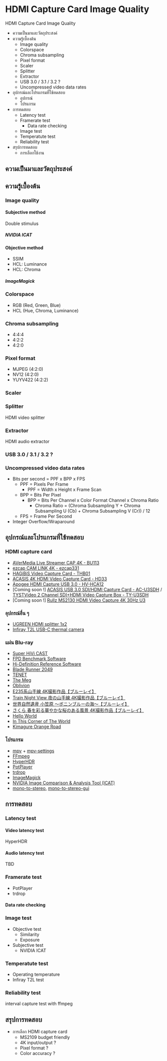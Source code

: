 # HDMI Capture Card Image Quality
HDMI Capture Card Image Quality

- ความเป็นมาและวัตถุประสงค์
- ความรู้เบื้องต้น
  - Image quality
  - Colorspace
  - Chroma subsampling
  - Pixel format
  - Scaler
  - Splitter
  - Extractor
  - USB 3.0 / 3.1 / 3.2 ?
  - Uncompressed video data rates
- อุปกรณ์และโปรแกรมที่ใช้ทดสอบ
  - อุปกรณ์
  - โปรแกรม
- การทดสอบ
  - Latency test
  - Framerate test
    - Data rate checking
  - Image test
  - Temperatute test
  - Reliability test
- สรุปการทดสอบ
  - การเลือกใช้งาน

## ความเป็นมาและวัตถุประสงค์

## ความรู้เบื้องต้น

### Image quality

#### Subjective method

Double stimulus

##### NVIDIA ICAT

#### Objective method

 - SSIM
 - HCL: Luminance
 - HCL: Chroma

##### ImageMagick

### Colorspace

 - RGB (Red, Green, Blue)
 - HCL (Hue, Chroma, Luminance)

### Chroma subsampling

 - 4:4:4
 - 4:2:2
 - 4:2:0

### Pixel format

 - MJPEG (4:2:0)
 - NV12 (4:2:0)
 - YUYV422 (4:2:2)

### Scaler

### Splitter

HDMI video splitter

### Extractor

HDMI audio extractor

### USB 3.0 / 3.1 / 3.2 ?

### Uncompressed video data rates

 - Bits per second = PPF x BPP x FPS
   - PPF = Pixels Per Frame
     - PPF = Width x Height x Frame Scan
   - BPP = Bits Per Pixel
     - BPP = Bits Per Channel x Color Format Channel x Chroma Ratio
       - Chroma Ratio = (Chroma Subsampling Y + Chroma Subsampling U (Cb) + Chroma Subsampling V (Cr)) / 12
   - FPS = Frame Per Second
 - Integer Overflow/Wraparound

## อุปกรณ์และโปรแกรมที่ใช้ทดสอบ

### HDMI capture card

  - [AVerMedia Live Streamer CAP 4K - BU113](https://www.avermedia.com/en/product-detail/bu113)
  - [ezcap CAM LINK 4K - ezcap331](https://www.ezcap.com/index.php/product/ezcap331camlink4k.html)
  - [HAGiBiS Video Capture Card - THB01](http://www.hagibis.com.cn/video-capture-card-p00193p1.html)
  - [ACASIS 4K HDMI Video Capture Card - HD33](https://www.acasis.com/collections/acasis-capture-card/products/acasis-4k-type-c-to-hdmi-compatible-video-capture-card-1080p-game-capture-card-recorder-box-device-for-live-streaming)
  - [Apogee HDMI Capture USB 3.0 - HV-HCA12](https://www.digital2home.com/apogee-hdmi-capture-usb-3.0-hv-hca12)
  - [Coming soon !] [ACASIS USB 3.0 SDI/HDMI Capture Card - AC-U3SDH](https://www.aliexpress.com/i/1005001929814532.html) / [TYSTVideo 2 Channel SDI+HDMI Video Capture Box - TY-U3SDH](http://www.tystvideo.com/en/product_detail/172/419.html)
  - [Coming soon !] [Rullz MS2130 HDMI Video Capture 4K 30Hz U3](https://www.aliexpress.com/i/1005004883158574.html)

### อุปกรณ์อื่น ๆ

  - [UGREEN HDMI splitter 1x2](https://www.amazon.com/dp/B0B129NNV1 )
  - [Infiray T2L USB-C thermal camera](https://www.infiray.com/products/t2s-t2l-thermal-camera-for-smartphone.html)

### แผ่น Blu-ray

  - [Super HiVi CAST](https://web.archive.org/web/20200215085853/http://www.hivicast.jp/detail/shvc_00_en.html)
  - [FPD Benchmark Software](https://www.phileweb.com/editor/av-review/157/special.html)
  - [Hi-Definition Reference Software](https://www.qtec.ne.jp/technology/hdrs/)
  - [Blade Runner 2049](https://www.amazon.com//dp/B07VFN6WLH/)
  - [TENET](https://www.amazon.com/dp/B08MHRRKW7/)
  - [The Meg](https://www.amazon.com/dp/B07D512BDG/)
  - [Oblivion](https://www.amazon.com/dp/B07KLCVVV9/)
  - [E235系山手線 4K撮影作品【ブルーレイ】](http://vicom.jp/shopdetail/000000001360)
  - [Train Night View 夜の山手線 4K撮影作品【ブルーレイ】](http://vicom.jp/shopdetail/000000001361)
  - [世界自然遺産 小笠原 ～ボニンブルーの海～【ブルーレイ】](http://vicom.jp/shopdetail/000000001359/)
  - [さくら 春を彩る華やかな桜のある風景 4K撮影作品【ブルーレイ】](http://vicom.jp/shopdetail/000000001342/)
  - [Hello World](https://www.amazon.com/dp/B083WCFCHV/)
  - [In This Corner of The World](https://www.amazon.com/dp/B072ZDZYKM/)
  - [Kimagure Orange Road](https://www.discotekmedia.com/Kimagure-Orange-Road-Complete-Blu-ray.htm)

### โปรแกรม

  - [mpv](https://mpv.io/) + [mpv-settings](https://github.com/Tsubajashi/mpv-settings)
  - [FFmpeg](https://ffmpeg.org/)
  - [HyperHDR](https://github.com/awawa-dev/HyperHDR)
  - [PotPlayer](https://potplayer.daum.net/)
  - [trdrop](https://github.com/cirquit/trdrop)
  - [ImageMagick](https://www.imagemagick.org/)
  - [NVIDIA Image Comparison & Analysis Tool (ICAT)](https://www.nvidia.com/en-us/geforce/technologies/icat/)
  - [mono-to-stereo](https://github.com/ToadKing/mono-to-stereo), [mono-to-stereo-gui](https://github.com/ndekopon/mono-to-stereo-gui)

## การทดสอบ

### Latency test

#### Video latency test

HyperHDR

#### Audio latency test

TBD

### Framerate test

  - PotPlayer
  - trdrop

#### Data rate checking

### Image test

  - Objective test
    - Similarity
    - Exposure
  - Subjective test
    - NVIDIA ICAT

### Temperatute test

  - Operating temperature
  - Infiray T2L test

### Reliability test

interval capture test with ffmpeg

## สรุปการทดสอบ

 - การเลือก HDMI capture card
   - MS2109 budget friendly
   - 4K input/output ?
   - Pixel format ?
   - Color accuracy ?

